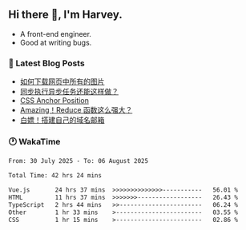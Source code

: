 ## Hi there 👋, I'm Harvey.

- A front-end engineer.
- Good at writing bugs.

### 📖 Latest Blog Posts
<!-- BLOG-POST-LIST:START -->
- [如何下载网页中所有的图片](https://blog.izou.top/posts/download-page-img/)
- [同步执行异步任务还能这样做？](https://blog.izou.top/posts/sync-executed/)
- [CSS Anchor Position](https://blog.izou.top/posts/css-anchor/)
- [Amazing！Reduce 函数这么强大？](https://blog.izou.top/posts/reduce-usage/)
- [白嫖！搭建自己的域名邮箱](https://blog.izou.top/posts/domain-mail/)
<!-- BLOG-POST-LIST:END -->

### 🕐 WakaTime
<!--START_SECTION:waka-->

```txt
From: 30 July 2025 - To: 06 August 2025

Total Time: 42 hrs 24 mins

Vue.js       24 hrs 37 mins  >>>>>>>>>>>>>>-----------   56.01 %
HTML         11 hrs 37 mins  >>>>>>>------------------   26.43 %
TypeScript   2 hrs 44 mins   >>-----------------------   06.24 %
Other        1 hr 33 mins    >------------------------   03.55 %
CSS          1 hr 15 mins    >------------------------   02.86 %
```

<!--END_SECTION:waka-->
